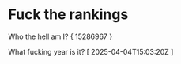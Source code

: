 # Fuck the rankings

Who the hell am I?
{ 15286967 }

What fucking year is it?
[ 2025-04-04T15:03:20Z ]

